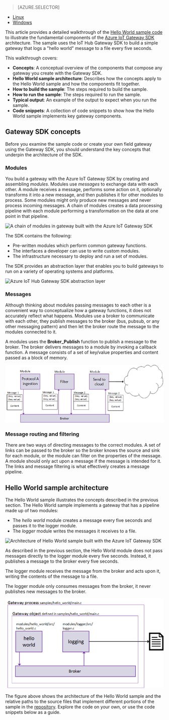 > [AZURE.SELECTOR]
- [Linux](../articles/iot-hub/iot-hub-linux-gateway-sdk-get-started.md)
- [Windows](../articles/iot-hub/iot-hub-windows-gateway-sdk-get-started.md)

This article provides a detailed walkthrough of the [Hello World sample code][lnk-helloworld-sample] to illustrate the fundamental components of the [Azure IoT Gateway SDK][lnk-gateway-sdk] architecture. The sample uses the IoT Hub Gateway SDK to build a simple gateway that logs a "hello world" message to a file every five seconds.

This walkthrough covers:

- **Concepts**: A conceptual overview of the components that compose any gateway you create with the Gateway SDK.  
- **Hello World sample architecture**: Describes how the concepts apply to the Hello World sample and how the components fit together.
- **How to build the sample**: The steps required to build the sample.
- **How to run the sample**: The steps required to run the sample. 
- **Typical output**: An example of the output to expect when you run the sample.
- **Code snippets**: A collection of code snippets to show how the Hello World sample implements key gateway components.

## Gateway SDK concepts

Before you examine the sample code or create your own field gateway using the Gateway SDK, you should understand the key concepts that underpin the architecture of the SDK.

### Modules

You build a gateway with the Azure IoT Gateway SDK by creating and assembling *modules*. Modules use *messages* to exchange data with each other. A module receives a message, performs some action on it, optionally transforms it into a new message, and then publishes it for other modules to process. Some modules might only produce new messages and never process incoming messages. A chain of modules creates a data processing pipeline with each module performing a transformation on the data at one point in that pipeline.

![A chain of modules in gateway built with the Azure IoT Gateway SDK][1]
 
The SDK contains the following:

- Pre-written modules which perform common gateway functions.
- The interfaces a developer can use to write custom modules.
- The infrastructure necessary to deploy and run a set of modules.

The SDK provides an abstraction layer that enables you to build gateways to run on a variety of operating systems and platforms.

![Azure IoT Hub Gateway SDK abstraction layer][2]

### Messages

Although thinking about modules passing messages to each other is a convenient way to conceptualize how a gateway functions, it does not accurately reflect what happens. Modules use a broker to communicate with each other, they publish messages to the broker (bus, pubsub, or any other messaging pattern) and then let the broker route the message to the modules connected to it.

A modules uses the **Broker_Publish** function to publish a message to the broker. The broker delivers messages to a module by invoking a callback function. A message consists of a set of key/value properties and content passed as a block of memory.

![The role of the Broker in the Azure IoT Gateway SDK][3]

### Message routing and filtering

There are two ways of directing messages to the correct modules. A set of links can be passed to the broker so the broker knows the source and sink for each module, or the module can filter on the properties of the message. A module should only act upon a message if the message is intended for it. The links and message filtering is what effectively creates a message pipeline.

## Hello World sample architecture

The Hello World sample illustrates the concepts described in the previous section. The Hello World sample implements a gateway that has a pipeline made up of two modules:

-	The *hello world* module creates a message every five seconds and passes it to the logger module.
-	The *logger* module writes the messages it receives to a file.

![Architecture of Hello World sample built with the Azure IoT Gateway SDK][4]

As described in the previous section, the Hello World module does not pass messages directly to the logger module every five seconds. Instead, it publishes a message to the broker every five seconds.

The logger module receives the message from the broker and acts upon it, writing the contents of the message to a file.

The logger module only consumes messages from the broker, it never publishes new messages to the broker.

![How the broker routes messages between modules in the Azure IoT Gateway SDK][5]

The figure above shows the architecture of the Hello World sample and the relative paths to the source files that implement different portions of the sample in the [repository][lnk-gateway-sdk]. Explore the code on your own, or use the code snippets below as a guide.

<!-- Images -->
[1]: media/iot-hub-gateway-sdk-getstarted-selector/modules.png
[2]: media/iot-hub-gateway-sdk-getstarted-selector/modules_2.png
[3]: media/iot-hub-gateway-sdk-getstarted-selector/messages_1.png
[4]: media/iot-hub-gateway-sdk-getstarted-selector/high_level_architecture.png
[5]: media/iot-hub-gateway-sdk-getstarted-selector/detailed_architecture.png

<!-- Links -->
[lnk-helloworld-sample]: https://github.com/Azure/azure-iot-gateway-sdk/tree/master/samples/hello_world
[lnk-gateway-sdk]: https://github.com/Azure/azure-iot-gateway-sdk